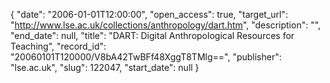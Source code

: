{
  "date": "2006-01-01T12:00:00", 
  "open_access": true, 
  "target_url": "http://www.lse.ac.uk/collections/anthropology/dart.htm", 
  "description": "", 
  "end_date": null, 
  "title": "DART: Digital Anthropological Resources for Teaching", 
  "record_id": "20060101T120000/V8bA42TwBFf48XggT8TMlg==", 
  "publisher": "lse.ac.uk", 
  "slug": 122047, 
  "start_date": null
}

